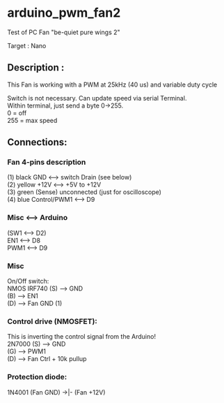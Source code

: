 # arduino_pwm_fan2
Test of PC Fan "be-quiet pure wings 2"

   Target : Nano

##   Description : 
   This Fan is working with a PWM at 25kHz (40 us) and variable duty cycle  

   Switch is not necessary. Can update speed via serial Terminal.  
   Within terminal, just send a byte 0->255.   
   0 = off  
   255 = max speed  
   
##   Connections:  
###   Fan 4-pins description  
   (1) black  GND <--> switch Drain (see below)  
   (2) yellow +12V <--> +5V to +12V  
   (3) green  (Sense) unconnected (just for oscilloscope)  
   (4) blue   Control/PWM1 <--> D9  

###   Misc <--> Arduino  
   (SW1   <-->  D2)  
   EN1   <-->  D8  
   PWM1  <-->  D9  
   
###   Misc   
   On/Off switch:  
   NMOS IRF740  (S) --> GND  
                (B) --> EN1  
                (D) --> Fan GND (1)  

###   Control drive (NMOSFET):  
   This is inverting the control signal from the Arduino!  
   2N7000  (S) --> GND  
           (G) --> PWM1  
           (D) --> Fan Ctrl + 10k pullup  

###   Protection diode:  
   1N4001  (Fan GND) ->|- (Fan +12V)  

